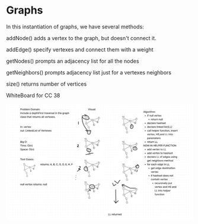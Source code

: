 # Graphs

In this instantiation of graphs, we have several methods:

addNode()
adds a vertex to the graph, but doesn't connect it.

addEdge()
specify vertexes and connect them with a weight

getNodes()
prompts an adjacency list for all the nodes

getNeighbors()
prompts adjacency list just for a vertexes neighbors

size()
returns number of vertices

WhiteBoard for CC 38

![wb](wb.png)

